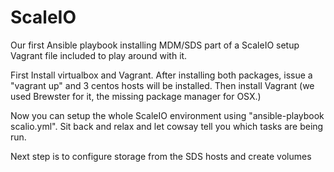 # ScaleIO
Our first Ansible playbook installing MDM/SDS part of a ScaleIO setup
Vagrant file included to play around with it.

First Install virtualbox and Vagrant.
After installing both packages, issue a "vagrant up" and 3 centos hosts will be installed.
Then install Vagrant (we used Brewster for it, the missing package manager for OSX.)

Now you can setup the whole ScaleIO environment using "ansible-playbook scalio.yml".
Sit back and relax and let cowsay tell you which tasks are being run.

Next step is to configure storage from the SDS hosts and create volumes

